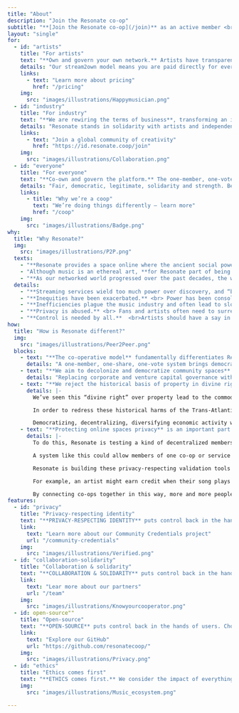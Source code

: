 ```yaml
---
title: "About"
description: "Join the Resonate co-op"
subtitle: "**[Join the Resonate co-op](/join)** as an active member <br>to benefit from:"
layout: "single"
for:
  - id: "artists"
    title: "For artists"
    text: "**Own and govern your own network.** Artists have transparency and agency with power in the direction and decision making." 
    details: "Our stream2own model means you are paid directly for every play, at greater rates than corporate platforms, and our model protects against click farms and playlist payola. Music and artists come first at Resonate, not advertisers and shareholders."
    links:
      - text: "Learn more about pricing"
        href: "/pricing"
    img:
      src: "images/illustrations/Happymusician.png"
  - id: "industry"
    title: "For industry"
    text: "**We are rewiring the terms of business**, transforming an industry that’s currently based on exclusivity and inequity into one based on openness, transparency, and collaboration." 
    details: "Resonate stands in solidarity with artists and independent labels fighting the commodification of music and the excessive profits of the majors and tech giants."
    links:
      - text: "Join a global community of creativity"
        href: "https://id.resonate.coop/join"
    img:
      src: "images/illustrations/Collaboration.png"
  - id: "everyone"
    title: "For everyone"
    text: "**Co-own and govern the platform.** The one-member, one-vote system gives everyone a voice, and supports the community with deeply considered, core values."
    details: "Fair, democratic, legitimate, solidarity and strength. Better insight, more minds, better decisions. Value built for our stakeholders, not an investor exit windfall. We have regular member and volunteer meetings where you can contribute to the decision making and progress of the platform etc. Initiatives made in our members forum become the development of the platform."
    links:
      - title: "Why we’re a coop"
        text: "We’re doing things differently — learn more"
        href: "/coop"      
    img:
      src: "images/illustrations/Badge.png"
why:
  title: "Why Resonate?"
  img:
    src: "images/illustrations/P2P.png"
  texts:
    - "**Resonate provides a space online where the ancient social power of music can connect people** to organize and trade resources in ‘digital dignity’ without the market pressure for ever-increasing profits, data surveillance and resource extraction."
    - "Although music is an ethereal art, **for Resonate part of being ‘human-powered’ means being concerned for the physical health of people’s bodies, minds and material environments**. We are therefore greatly inspired by how Repaired Nations focuses on social relations to the life-giving land and concrete conditions of ‘rootedness’."
    - "**As our networked world progressed over the past decades, the way people listen to music changed drastically.** The current result is an unsustainable corporate controlled streaming model of value extraction that can’t support the independent music industry ecosystem long-term and is designed to be opaque and inequitable."
  details:
    - "**Streaming services wield too much power over discovery, and “big pool” methods of splitting royalties are unfair and inequitable.** <br> Music has been turned into content, and fans into passive consumers. Artists are immaterial to these companies who serve and centre their advertisers and shareholders. Fake plays and payola game the system and degrade culture."
    - "**Inequities have been exacerbated.** <br> Power has been consolidated not in the hands of creators, but in those of dominant tech companies, platform capitalists and major labels. Independent artists find themselves competing on an unlevel playfield against artists backed by labels who own the very system they are forced to be a part of."
    - "**Inefficiencies plague the music industry and often lead to slow, inaccurate royalty payouts.** <br> Artists suffer from a complete lack of transparency from payments and stream royalty rates to the working of algorithms and playlisting."
    - "**Privacy is abused.** <br> Fans and artists often need to surrender personal information to stay informed and have become the product, as companies harvest vast amounts of data on individuals, often with bare knowledge or consent."
    - "**Control is needed by all.**  <br>Artists should have a say in how their music is distributed, listeners should have control over how their data is used. Instead of accepting the crumbs from the billion dollar banquets of big tech, artists and creators whose work is the backbone of the success of these platforms deserve a seat at the table and a share of the pie."
how:
  title: "How is Resonate different?"
  img:
    src: "images/illustrations/Peer2Peer.png"
  blocks:
    - text: "**The co-operative model** fundamentally differentiates Resonate from other services."
      details: "A one-member, one-share, one-vote system brings democracy to the platform, and gives all active members and artists a voice."
    - text: "**We aim to decolonize and democratize community spaces** and creative channels that are currently the domain of private capital."
      details: "Replacing corporate and venture capital governance with co-operative services to build accountability across communities. Providing a model for growing the reach and depth of intentional local cultural life support while building security against speculation, hostile takeover and market pressure."
    - text: "**We reject the historical basis of property in divine right** and human supremacy in ecological relations."
      details: |-
        We’ve seen this “divine right” over property lead to the commodification and extraction of not only most of the Earth’s life support systems, but has also led to the birth of human commodities.

        In order to redress these historical harms of the Trans-Atlantic Slave Trade, colonisation, the creation of ‘underdeveloped peoples,’ the genocide of Indigenous Peoples, among others, we must engage and align ourselves with dispossessed communities constructing a visionary-life affirming economy because we realise that these historical harms were fundamental the expansion and success of our modern-day extractive economy.

        Democratizing, decentralizing, diversifying economic activity while also lessening consumption, and (re)distributing resources and power further helps us move in right relationship not only with one another, but with this planet.
    - text: "**Protecting online spaces privacy** is an important part of keeping them safe for people."
      details: |-
        To do this, Resonate is testing a kind of decentralized membership or [Community Credentials](/community-credentials) that allows co-op memberships, special purchases and simple agreements between Members to be validated without exposing the private data of the people involved. 

        A system like this could allow members of one co-op or service to be recognized by others without personal information being exposed or stored in centralized databases. 

        Resonate is building these privacy-respecting validation tools to help co-operatives work together. We imagine a future with many life supporting services provided by different co-ops sharing this kind of safe authentication. 

        For example, an artist might earn credit when their song plays in a co-op coffee shop. Then they could exchange their music earnings as credits for food at a co-op store, or rehearsal space at a land trust, or other services at a time bank in their neighborhood. 

        By connecting co-ops together in this way, more and more people might have the opportunity to use spaces and services that are democratically-owned and managed. We might begin to inhabit a completely ‘co-operative lifestyle’ without the online tracking and data profiling common today.
features:
  - id: "privacy"
    title: "Privacy-respecting identity"
    text: "**PRIVACY-RESPECTING IDENTITY** puts control back in the hands of users. Choose who your data is shared with and how; verify your identity without exposing sensitive information, or surveillance."
    link: 
      text: "Learn more about our Community Credentials project"
      url: "/community-credentials"
    img:
      src: "images/illustrations/Verified.png"
  - id: "collaboration-solidarity"
    title: "Collaboration & solidarity"
    text: "**COLLABORATION & SOLIDARITY** puts control back in the hands of users. Choose who your data is shared with and how; verify your identity without exposing sensitive information, or surveillance."
    link: 
      text: "Lear more about our partners"
      url: "/team"
    img:
      src: "images/illustrations/Knowyourcooperator.png"
  - id: open-source""
    title: "Open-source"
    text: "**OPEN-SOURCE** puts control back in the hands of users. Choose who your data is shared with and how; verify your identity without exposing sensitive information, or surveillance."
    link: 
      text: "Explore our GitHub"
      url: "https://github.com/resonatecoop/"
    img:
      src: "images/illustrations/Privacy.png"
  - id: "ethics"
    title: "Ethics comes first"
    text: "**ETHICS comes first.** We consider the impact of everything that we do, from ensuring our operation is environmentally-friendly to making an effort to build an inclusive platform, globally, for communities disadvantaged by big streaming and historically abused by Captialism and Colonialism."
    img:
      src: "images/illustrations/Music_ecosystem.png"

---
```


